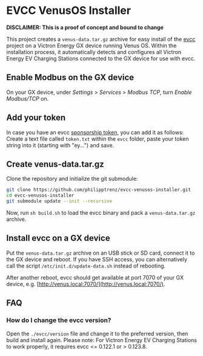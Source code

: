 # EVCC VenusOS Installer

**DISCLAIMER: This is a proof of concept and bound to change**

This project creates a `venus-data.tar.gz` archive for easy install of the [evcc](https://github.com/evcc-io/evcc) project on a Victron Energy GX device running Venus OS. Within the installation process, it automatically detects and configures all Victron Energy EV Charging Stations connected to the GX device for use with evcc.

## Enable Modbus on the GX device

On your GX device, under *Settings* > *Services* > *Modbus TCP*, turn *Enable Modbus/TCP* on.

## Add your token

In case you have an evcc [sponsorship token](https://docs.evcc.io/en/docs/sponsorship/), you can add it as follows: 
Create a text file called `token.txt` within the `evcc` folder, paste your token string into it (starting with "ey...") and save.

## Create venus-data.tar.gz

Clone the repository and initialize the git submodule:
```sh
git clone https://github.com/philipptrenz/evcc-venusos-installer.git
cd evcc-venusos-installer
git submodule update --init --recursive
```

Now, run `sh build.sh` to load the evcc binary and pack a `venus-data.tar.gz` archive.

## Install evcc on a GX device

Put the `venus-data.tar.gz` archive on an USB stick or SD card, connect it to the GX device and reboot. If you have SSH access, you can alternatively call the script `/etc/init.d/update-data.sh` instead of rebooting.

After another reboot, evcc should get available at port 7070 of your GX device, e.g. [http://venus.local:7070/](http://venus.local:7070/).

## FAQ

### How do I change the evcc version?

Open the `./evcc/version` file and change it to the preferred version, then build and install again.
Please note: For Victron Energy EV Charging Stations to work properly, it requires evcc <= 0.122.1 or > 0.123.8.